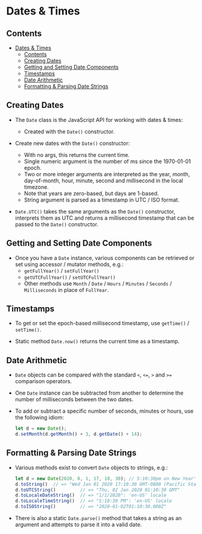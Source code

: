 # Dates & Times

## Contents
<!-- TOC -->
- [Dates \& Times](#dates--times)
  - [Contents](#contents)
  - [Creating Dates](#creating-dates)
  - [Getting and Setting Date Components](#getting-and-setting-date-components)
  - [Timestamps](#timestamps)
  - [Date Arithmetic](#date-arithmetic)
  - [Formatting \& Parsing Date Strings](#formatting--parsing-date-strings)
<!-- TOC -->

## Creating Dates

- The `Date` class is the JavaScript API for working with dates & times:
    - Created with the `Date()` constructor.

- Create new dates with the `Date()` constructor:
    - With no args, this returns the current time.
    - Single numeric argument is the number of ms since the 1970-01-01 epoch.
    - Two or more integer arguments are interpreted as the year, month,
      day-of-month, hour, minute, second and millisecond in the local timezone.
    - Note that years are zero-based, but days are 1-based.
    - String argument is parsed as a timestamp in UTC / ISO format.

- `Date.UTC()` takes the same arguments as the `Date()` constructor, interprets
  them as UTC and returns a millisecond timestamp that can be passed to the
  `Date()` constructor.


## Getting and Setting Date Components

- Once you have a `Date` instance, various components can be retrieved or set
  using accessor / mutator methods, e.g.:
    - `getFullYear()` / `setFullYear()`
    - `getUTCFullYear()` / `setUTCFullYear()`
    - Other methods use `Month` / `Date` / `Hours` / `Minutes` / `Seconds` /
      `Milliseconds` in place of `FullYear`.


## Timestamps

- To get or set the epoch-based millisecond timestamp, use `getTime()` /
  `setTime()`.

- Static method `Date.now()` returns the current time as a timestamp.


## Date Arithmetic

- `Date` objects can be compared with the standard `<`, `<=`, `>` and `>=`
  comparison operators.

- One `Date` instance can be subtracted from another to determine the number
  of milliseconds between the two dates.

- To add or subtract a specific number of seconds, minutes or hours, use the
  following idiom:

    ```javascript
    let d = new Date();
    d.setMonth(d.getMonth() + 3, d.getDate() + 14);
    ```


## Formatting & Parsing Date Strings

- Various methods exist to convert `Date` objects to strings, e.g.:

    ```javascript
    let d = new Date(2020, 0, 1, 17, 10, 30); // 5:10:30pm on New Year's Day 2020
    d.toString()  // => "Wed Jan 01 2020 17:10:30 GMT-0800 (Pacific Standard Time)"
    d.toUTCString()         // => "Thu, 02 Jan 2020 01:10:30 GMT"
    d.toLocaleDateString()  // => "1/1/2020": 'en-US' locale
    d.toLocaleTimeString()  // => "5:10:30 PM": 'en-US' locale
    d.toISOString()         // => "2020-01-02T01:10:30.000Z"
    ```

- There is also a static `Date.parse()` method that takes a string as an
  argument and attempts to parse it into a valid date.


<!-- References -->
